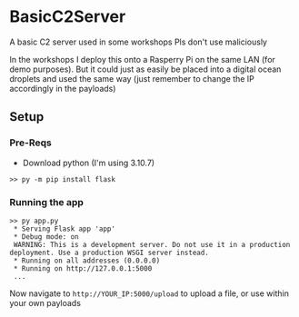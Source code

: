 # BasicC2Server
A basic C2 server used in some workshops
Pls don't use maliciously

In the workshops I deploy this onto a Rasperry Pi on the same LAN (for demo purposes). But it could just as easily be placed into a digital ocean droplets and used the same way (just remember to change the IP accordingly in the payloads)

## Setup
### Pre-Reqs
- Download python (I'm using 3.10.7)
```
>> py -m pip install flask
```

### Running the app
```
>> py app.py
 * Serving Flask app 'app'
 * Debug mode: on
 WARNING: This is a development server. Do not use it in a production deployment. Use a production WSGI server instead.
 * Running on all addresses (0.0.0.0)
 * Running on http://127.0.0.1:5000
 ...
```
Now navigate to `http://YOUR_IP:5000/upload` to upload a file, or use within your own payloads
